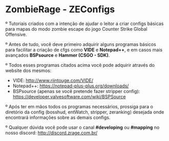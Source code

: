 # ZombieRage - ZEConfigs
º Tutoriais criados com a intenção de ajudar o leitor a criar configs básicas para mapas do modo zombie escape do jogo Counter Strike Global Offensive.

º Antes de tudo, você deve primeiro adquirir alguns programas básicos para facilitar a criação de cfgs como **VIDE** e **Notepad++**, e em casos mais avançados **BSPsource** e **Hammer (CSGO - SDK)**.

º Todos esses programas citados acima você pode adquirir através do website dos mesmos:
- VIDE: http://www.riintouge.com/VIDE/
- Notepad++: https://notepad-plus-plus.org/downloads/
- BSPsource (apenas se você pretende fazer stripper config): https://developer.valvesoftware.com/wiki/BSPSource

º Após ter em mãos todos os programas necessários, prossiga para o diretório da config (bosshud, entWatch, stripper, zeranking) desejada onde encontrará informações sobre as demais configs.

º Qualquer dúvida você pode usar o canal **#developing** ou **#mapping** no nosso discord: http://discord.zrage.com.br/
